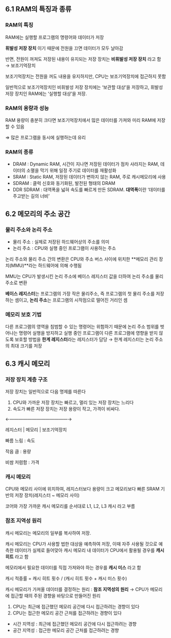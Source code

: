 ## 6.1 RAM의 특징과 종류

### RAM의 특징

RAM에는 실행할 프로그램의 명령어와 데이터가 저장

**휘발성 저장 장치** 이기 때문에 전원을 끄면 데이터가 모두 날아감

반면, 전원이 꺼져도 저장된 내용이 유지되는 저장 장치는 **비휘발성 저장 장치** 라고 함 → 보조기억장치

보조기억장치는 전원을 꺼도 내용을 유지하지만, CPU는 보조기억장치에 접근하지 못함

일반적으로 보조기억장치인 비휘발성 저장 장치에는 ‘보관할 대상’을 저장하고, 휘발성 저장 장치인 RAM에는 ‘실행할 대상’을 저장.

### RAM의 용량과 성능

RAM 용량이 충분히 크다면 보조기억장치에서 많은 데이터를 가져와 미리 RAM에 저장할 수 있음

⇒ 많은 프로그램을 동시에 실행하는데 유리

### RAM의 종류

- DRAM : Dynamic RAM, 시간이 지나면 저장된 데이터가 점차 사라지는 RAM, 데이터의 소멸을 막기 위해 일정 주기로 데이터를 재활성화
- SRAM : Static RAM, 저장된 데이터가 변하지 않는 RAM, 주로 캐시메모리에 사용
- SDRAM : 클럭 신호와 동기화된, 발전된 형태의 DRAM
- DDR SDRAM : 대역폭을 넓혀 속도를 빠르게 만든 SDRAM. **대역폭**이란 ‘데이터를 주고받는 길의 너비’

## 6.2 메모리의 주소 공간

### 물리 주소와 논리 주소

- 물리 주소 : 실제로 저장된 하드웨어상의 주소를 의미
- 논리 주소 : CPU와 실행 중인 프로그램이 사용하는 주소

논리 주소와 물리 주소 간의 변환은 CPU와 주소 버스 사이에 위치한 **메모리 관리 장치(MMU)**라는 하드웨어에 의해 수행됨

MMU는 CPU가 발생시킨 논리 주소에 베이스 레지스터 값을 더하여 논리 주소를 물리 주소로 변환

**베이스 레지스터**는 프로그램의 가장 작은 물리주소, 즉 프로그램의 첫 물리 주소를 저장하는 셈이고, **논리 주소**는 프로그램의 시작점으로 떨어진 거리인 셈

### 메모리 보호 기법

다른 프로그램의 영역을 침범할 수 있는 명령어는 위험하기 때문에 논리 주소 범위를 벗어나는 명령어 실행을 방지하고 실행 중인 프로그램이 다른 프로그램에 영향을 받지 않도록 보호할 방법을 **한계 레지스터**라는 레지스터가 담당 → 한계 레지스터는 논리 주소의 최대 크기를 저장

## 6.3 캐시 메모리

### 저장 장치 계층 구조

저장 장치는 일반적으로 다음 명제를 따른다

1. CPU와 가까운 저장 장치는 빠르고, 멀리 있는 저장 장치는 느리다
2. 속도가 빠른 저장 장치는 저장 용량이 작고, 가격이 비싸다.

←—————————————→

레지스터  | 메모리 | 보조기억장치

빠름                                        느림 : 속도

작음                                        큼    : 용량

비쌈                                    저렴함 : 가격

### 캐시 메모리

CPU와 메모리 사이에 위치하여, 레지스터보다 용량이 크고 메모리보다 빠른 SRAM 기반의 저장 장치(레지스터 ~ 메모리 사이)

코어와 가장 가까운 캐시 메모리를 순서대로 L1, L2, L3 캐시 라고 부름

### 참조 지역성 원리

캐시 메모리는 메모리의 일부를 복사하여 저장.

캐시 메모리는 CPU가 사용할 법한 대상을 예측하여 저장, 이때 자주 사용될 것으로 예측한 데이터가 실제로 들어맞아 캐시 메모리 내 데이터가 CPU에서 활용될 경우를 **캐시 히트** 라고 함

메모리에서 필요한 데이터를 직접 가져와야 하는 경우를 **캐시 미스** 라고 함

캐시 적중률 = 캐시 히트 횟수 / (캐시 히트 횟수 + 캐시 미스 횟수)

캐시 메모리가 가져올 데이터를 결정하는 원리 : **참조 지역성의 원리** → CPU가 메모리에 접근할 때의 주된 경향을 바탕으로 만들어진 원리

1. CPU는 최근에 접근했던 메모리 공간에 다시 접근하려는 경향이 있다
2. CPU는 접근한 메모리 공간 근처를 접근하려는 경향이 있다
- 시간 지역성 : 최근에 접근했던 메모리 공간에 다시 접근하려는 경향
- 공간 지역성 : 접근한 메모리 공간 근처를 접근하려는 경향